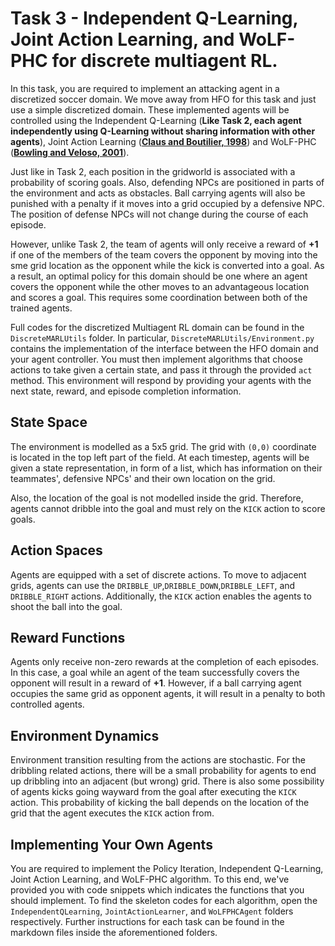 # Task 3 - Independent Q-Learning, Joint Action Learning, and WoLF-PHC for discrete multiagent RL.

In this task, you are required to implement an attacking agent in a discretized soccer domain. We move away from HFO for this task and just use a simple discretized domain. These implemented agents will be controlled using the Independent Q-Learning (**Like Task 2, each agent independently using Q-Learning without sharing information with other agents**), Joint Action Learning ([**Claus and Boutilier, 1998**](https://www.aaai.org/Papers/AAAI/1998/AAAI98-106.pdf)) and WoLF-PHC ([**Bowling and Veloso, 2001**](http://www.cs.cmu.edu/~mmv/papers/01ijcai-mike.pdf)). 

Just like in Task 2, each position in the gridworld is associated with a probability of scoring goals. Also, defending NPCs are positioned in parts of the environment and acts as obstacles. Ball carrying agents will also be punished with a penalty if it moves into a grid occupied by a defensive NPC. The position of defense NPCs will not change during the course of each episode.

However, unlike Task 2, the team of agents will only receive a reward of **+1** if one of the members of the team covers the opponent by moving into the sme grid location as the opponent while the kick is converted into a goal. As a result, an optimal policy for this domain should be one where an agent covers the opponent while the other moves to an advantageous location and scores a goal. This requires some coordination between both of the trained agents.

Full codes for the discretized Multiagent RL domain can be found in the `DiscreteMARLUtils` folder. In particular, `DiscreteMARLUtils/Environment.py` contains the implementation of the interface between the HFO domain and your agent controller. You must then implement algorithms that choose actions to take given a certain state, and pass it through the provided `act` method. This environment will respond by providing your agents with the next state, reward, and episode completion information. 

## State Space
The environment is modelled as a 5x5 grid. The grid with `(0,0)` coordinate is located in the top left part of the field. At each timestep, agents will be given a state representation, in form of a list, which has information on their teammates', defensive NPCs' and their own location on the grid. 

Also, the location of the goal is not modelled inside the grid. Therefore, agents cannot dribble into the goal and must rely on the `KICK` action to score goals. 

## Action Spaces
Agents are equipped with a set of discrete actions. To move to adjacent grids, agents can use the `DRIBBLE_UP`,`DRIBBLE_DOWN`,`DRIBBLE_LEFT`, and `DRIBBLE_RIGHT` actions. Additionally, the `KICK` action enables the agents to shoot the ball into the goal. 

## Reward Functions
Agents only receive non-zero rewards at the completion of each episodes. In this case, a goal while an agent of the team successfully covers the opponent will result in a reward of **+1**. However, if a ball carrying agent occupies the same grid as opponent agents, it will result in a penalty to both controlled agents.

## Environment Dynamics
Environment transition resulting from the actions are stochastic. For the dribbling related actions, there will be a small probability for agents to end up dribbling into an adjacent (but wrong) grid. There is also some possibility of agents kicks going wayward from the goal after executing the `KICK` action. This probability of kicking the ball depends on the location of the grid that the agent executes the `KICK` action from.

## Implementing Your Own Agents
You are required to implement the Policy Iteration, Independent Q-Learning, Joint Action Learning, and WoLF-PHC algorithm. To this end, we've provided you with code snippets which indicates the functions that you should implement. To find the skeleton codes for each algorithm, open the `IndependentQLearning`, `JointActionLearner`, and `WoLFPHCAgent` folders respectively. Further instructions for each task can be found in the markdown files inside the aforementioned folders.
